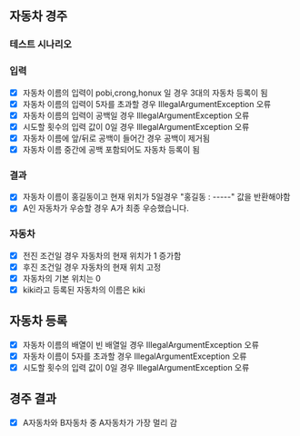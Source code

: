 ## 자동차 경주

### 테스트 시나리오

### 입력
- [x] 자동차 이름의 입력이 pobi,crong,honux 일 경우 3대의 자동차 등록이 됨
- [x] 자동차 이름의 입력이 5자를 초과할 경우 IllegalArgumentException 오류
- [x] 자동차 이름의 입력이 공백일 경우 IllegalArgumentException 오류
- [x] 시도할 횟수의 입력 값이 0일 경우 IllegalArgumentException 오류
- [x] 자동차 이름에 앞/뒤로 공백이 들어간 경우 공백이 제거됨
- [x] 자동차 이름 중간에 공백 포함되어도 자동차 등록이 됨

### 결과
- [x] 자동차 이름이 홍길동이고 현재 위치가 5일경우 "홍길동 : -----" 값을 반환해야함
- [x] A인 자동차가 우승할 경우 A가 최종 우승했습니다.

### 자동차
- [x] 전진 조건일 경우 자동차의 현재 위치가 1 증가함
- [x] 후진 조건일 경우 자동차의 현재 위치 고정
- [x] 자동차의 기본 위치는 0
- [x] kiki라고 등록된 자동차의 이름은 kiki

## 자동차 등록
- [x] 자동차 이름의 배열이 빈 배열일 경우 IllegalArgumentException 오류
- [x] 자동차 이름이 5자를 초과할 경우 IllegalArgumentException 오류
- [x] 시도할 횟수의 입력 값이 0일 경우 IllegalArgumentException 오류

## 경주 결과
- [x] A자동차와 B자동차 중 A자동차가 가장 멀리 감

